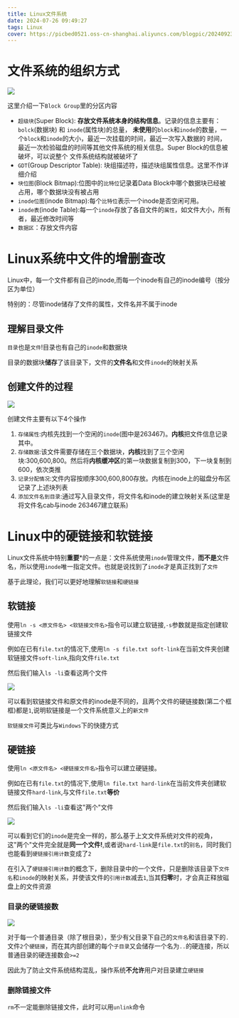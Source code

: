 ```yaml
---
title: Linux文件系统
date: 2024-07-26 09:49:27
tags: Linux
cover: https://picbed0521.oss-cn-shanghai.aliyuncs.com/blogpic/202409230833286.png
---
```

# 文件系统的组织方式

![](https://picbed0521.oss-cn-shanghai.aliyuncs.com/blogpic/PixPin_2024-08-06_14-22-47.png)

这里介绍一下`Block Group`里的分区内容

+ `超级块`(Super Block): **存放文件系统本身的结构信息**。记录的信息主要有：`bolck`(数据块) 和 `inode`(属性块)的总量，
**未使用**的`block`和`inode`的数量，一个`block`和`inode`的大小，最近一次挂载的时间，最近一次写入数据的
时间，最近一次检验磁盘的时间等其他文件系统的相关信息。Super Block的信息被破坏，可以说整个
文件系统结构就被破坏了
+ `GDT`(Group Descriptor Table): 块组描述符，描述块组属性信息。这里不作详细介绍
+ `块位图`(Block Bitmap):位图中的`比特位`记录着Data Block中哪个数据块已经被占用，哪个数据块没有被占用
+ `inode位图`(inode Bitmap):每个`比特位`表示一个inode是否空闲可用。
+ `inode表`(inode Table):每一个`inode`存放了各自文件的`属性`，如文件大小，所有者，最近修改时间等
+ `数据区`：存放文件内容

# Linux系统中文件的增删查改
Linux中，每一个文件都有自己的inode,而每一个inode有自己的inode编号（按分区为单位）

特别的：尽管inode储存了文件的属性，文件名并不属于inode

## 理解目录文件
`目录`也是`文件`!目录也有自己的`inode`和数据块

目录的数据块**储存**了该目录下，文件的**文件名**和文件`inode`的映射关系

## 创建文件的过程

![](https://picbed0521.oss-cn-shanghai.aliyuncs.com/blogpic/PixPin_2024-08-06_16-44-21.png)

创建文件主要有以下4个操作

1. `存储属性`:内核先找到一个空闲的`inode`(图中是263467)。**内核**把文件信息记录其中。
2. `存储数据`:该文件需要存储在三个数据块，**内核**找到了三个空闲块:300,600,800。然后将**内核缓冲区**的第一块数据复制到300，下一块复制到600，依次类推
3. `记录分配情况`:文件内容按顺序300,600,800存放。内核在inode上的磁盘分布区记录了上述块列表
4. `添加文件名到目录`:通过写入目录文件，将文件名和inode的建立映射关系(这里是将文件名cab与inode 263467建立联系)

# Linux中的硬链接和软链接
Linux文件系统中特别**重要***的一点是：文件系统使用`inode`管理文件，**而不是**文件名，所以使用`inode`唯一指定文件。也就是说找到了`inode`才是真正找到了`文件`

基于此理论，我们可以更好地理解`软链接`和`硬链接`

## 软链接
使用`ln -s <原文件名> <软链接文件名>`指令可以建立软链接,`-s`参数就是指定创建软链接文件

例如在已有`file.txt`的情况下,使用`ln -s file.txt soft-link`在当前文件夹创建软链接文件`soft-link`,指向文件`file.txt`

然后我们输入`ls -li`查看这两个文件

![](https://picbed0521.oss-cn-shanghai.aliyuncs.com/blogpic/PixPin_2024-08-06_21-54-47.png)

可以看到软链接文件和原文件的inode是不同的，且两个文件的硬链接数(第二个框框)都是`1`,说明软链接是一个文件系统意义上的`新文件`

`软链接文件`可类比与`Windows`下的快捷方式

## 硬链接

使用`ln <原文件名> <硬链接文件名>`指令可以建立硬链接。

例如在已有`file.txt`的情况下,使用`ln file.txt hard-link`在当前文件夹创建软链接文件`hard-link`,与文件`file.txt`**等价**

然后我们输入`ls -li`查看这"两个"文件

![](https://picbed0521.oss-cn-shanghai.aliyuncs.com/blogpic/PixPin_2024-08-06_22-06-39.png)

可以看到它们的`inode`是完全一样的，那么基于上文文件系统对文件的视角，这"两个"文件完全就是**同一个文件!**,或者说`hard-link`是`file.txt`的`别名`，同时我们也能看到`硬链接引用计数`变成了`2`

在引入了`硬链接引用计数`的概念下，删除目录中的一个文件，只是删除该目录下`文件名`和`inode`的映射关系，并使该文件的`引用计数`减去`1`,当其**归零**时，才会真正释放磁盘上的文件资源

### 目录的硬链接数
![](https://picbed0521.oss-cn-shanghai.aliyuncs.com/blogpic/PixPin_2024-08-06_22-36-40.png)

对于每一个普通目录（除了根目录），至少有父目录下自己的`文件名`和该目录下的`.`文件`2`个`硬链接`，而在其内部创建的每个`子目录`又会储存一个名为`..`的硬连接，所以普通目录的硬连接数会`>=2`

因此为了防止文件系统结构混乱，操作系统**不允许**用户对目录建立`硬链接`

### 删除链接文件
`rm`不一定能删除链接文件，此时可以用`unlink`命令